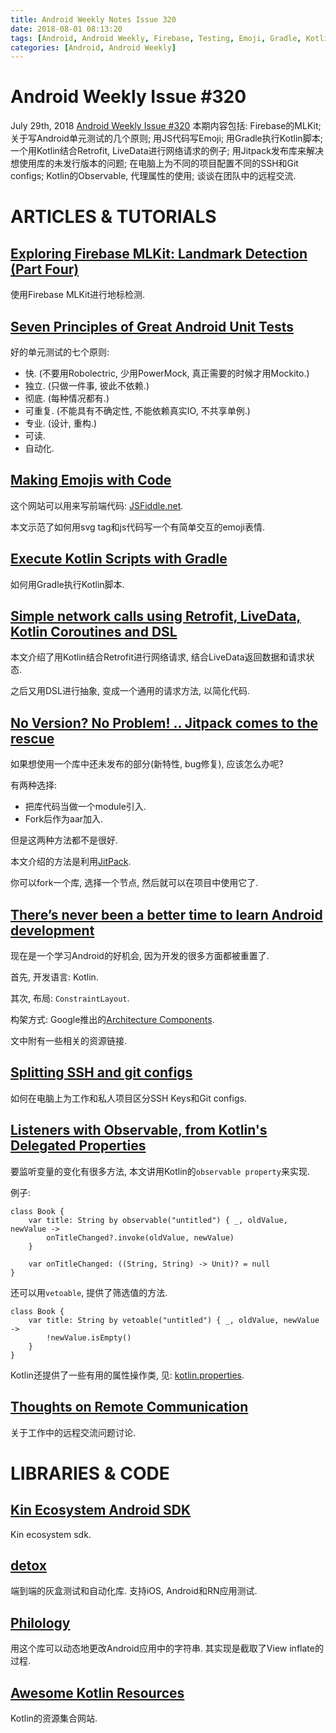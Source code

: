 ```yaml
---
title: Android Weekly Notes Issue 320
date: 2018-08-01 08:13:20
tags: [Android, Android Weekly, Firebase, Testing, Emoji, Gradle, Kotlin, Retrofit, LiveData, Jitpack, SSH, Git]
categories: [Android, Android Weekly]
---
```



# Android Weekly Issue #320
July 29th, 2018
[Android Weekly Issue #320](https://androidweekly.net/issues/issue-320)
本期内容包括: Firebase的MLKit; 关于写Android单元测试的几个原则; 用JS代码写Emoji; 用Gradle执行Kotlin脚本; 一个用Kotlin结合Retrofit, LiveData进行网络请求的例子; 
用Jitpack发布库来解决想使用库的未发行版本的问题; 在电脑上为不同的项目配置不同的SSH和Git configs; Kotlin的Observable, 代理属性的使用; 谈谈在团队中的远程交流.

<!-- more -->


# ARTICLES & TUTORIALS
## [Exploring Firebase MLKit: Landmark Detection (Part Four)](https://medium.com/@hitherejoe/exploring-firebase-mlkit-on-android-landmark-detection-part-four-5e86b8deac3a)
使用Firebase MLKit进行地标检测.


## [Seven Principles of Great Android Unit Tests](https://www.activecampaign.com/blog/inside-activecampaign/seven-principles-great-unit-tests-android/)
好的单元测试的七个原则:
* 快. (不要用Robolectric, 少用PowerMock, 真正需要的时候才用Mockito.)
* 独立. (只做一件事, 彼此不依赖.)
* 彻底. (每种情况都有.)
* 可重复. (不能具有不确定性, 不能依赖真实IO, 不共享单例.)
* 专业. (设计, 重构.)
* 可读.
* 自动化.


## [Making Emojis with Code](https://medium.com/@daniellevass/making-emojis-with-code-8da03e87a27f)
这个网站可以用来写前端代码: [JSFiddle.net](https://jsfiddle.net/).

本文示范了如何用svg tag和js代码写一个有简单交互的emoji表情.

## [Execute Kotlin Scripts with Gradle](https://kotlinexpertise.com/execute-kotlin-scripts-with-gradle/)
如何用Gradle执行Kotlin脚本.


## [Simple network calls using Retrofit, LiveData, Kotlin Coroutines and DSL](https://proandroiddev.com/oversimplified-network-call-using-retrofit-livedata-kotlin-coroutines-and-dsl-512d08eadc16)
本文介绍了用Kotlin结合Retrofit进行网络请求, 结合LiveData返回数据和请求状态.

之后又用DSL进行抽象, 变成一个通用的请求方法, 以简化代码.


## [No Version? No Problem! .. Jitpack comes to the rescue](https://proandroiddev.com/no-version-no-problem-jitpack-comes-to-the-rescue-d8754b335c34)
如果想使用一个库中还未发布的部分(新特性, bug修复), 应该怎么办呢? 

有两种选择:
* 把库代码当做一个module引入.
* Fork后作为aar加入.

但是这两种方法都不是很好.

本文介绍的方法是利用[JitPack](https://jitpack.io/).

你可以fork一个库, 选择一个节点, 然后就可以在项目中使用它了.


## [There’s never been a better time to learn Android development](https://medium.com/@lehtimaeki/theres-never-been-a-better-time-to-learn-android-development-d1724409bdfc)
现在是一个学习Android的好机会, 因为开发的很多方面都被重置了.

首先, 开发语言: Kotlin.

其次, 布局: `ConstraintLayout`.

构架方式: Google推出的[Architecture Components](https://developer.android.com/topic/libraries/architecture/).

文中附有一些相关的资源链接.

## [Splitting SSH and git configs](https://iamjonfry.com/splitting-ssh-and-git-configs/)
如何在电脑上为工作和私人项目区分SSH Keys和Git configs.


## [Listeners with Observable, from Kotlin's Delegated Properties](https://www.kotlindevelopment.com/delegates-observable/)
要监听变量的变化有很多方法, 本文讲用Kotlin的`observable property`来实现.

例子:
```
class Book {
    var title: String by observable("untitled") { _, oldValue, newValue ->
        onTitleChanged?.invoke(oldValue, newValue)
    }

    var onTitleChanged: ((String, String) -> Unit)? = null
}
```

还可以用`vetoable`, 提供了筛选值的方法.
```
class Book {
    var title: String by vetoable("untitled") { _, oldValue, newValue ->
        !newValue.isEmpty()
    }
}
```

Kotlin还提供了一些有用的属性操作类, 见: [kotlin.properties](https://kotlinlang.org/api/latest/jvm/stdlib/kotlin.properties/index.html).


## [Thoughts on Remote Communication](https://blog.danlew.net/2018/07/19/hear-me-talkin-to-ya-thoughts-on-remote-communication/)
关于工作中的远程交流问题讨论.


# LIBRARIES & CODE
## [Kin Ecosystem Android SDK](https://github.com/kinecosystem/kin-ecosystem-android-sdk)
Kin ecosystem sdk.

## [detox](https://github.com/wix/detox)
端到端的灰盒测试和自动化库. 支持iOS, Android和RN应用测试.

## [Philology](https://github.com/JcMinarro/Philology)
用这个库可以动态地更改Android应用中的字符串. 其实现是截取了View inflate的过程.

## [Awesome Kotlin Resources](https://www.kotlinresources.com/)
Kotlin的资源集合网站.